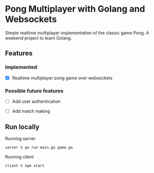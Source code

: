 # Pong Multiplayer with Golang and Websockets

Simple realtime multiplayer implementation of the classic game Pong. A weekend project to learn Golang.

## Features

### Implemented
- [x] Realtime multiplayer pong game over websockets

### Possible future features
- [ ] Add user authentication
- [ ] Add match making


## Run locally

Running server
```sh
server % go run main.go game.go
```

Running client
```sh
client % npm start
```
